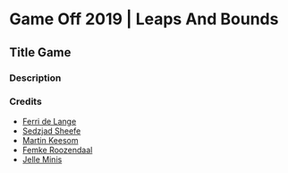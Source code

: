 # Game Off 2019 | Leaps And Bounds
## Title Game

### Description

### Credits
- [Ferri de Lange](https://ferri.dev)
- [Sedzjad Sheefe](https://www.stsheefe.eu/)
- [Martin Keesom](https://martinkeesom.nl)
- [Femke Roozendaal](https://femkeroozendaal.com)
- [Jelle Minis](https://jelleminis.nl)
<!--stackedit_data:
eyJoaXN0b3J5IjpbMTA5MzI0ODAxOCwxODg1ODQwMDI0LDEwOT
MyNDgwMThdfQ==
-->